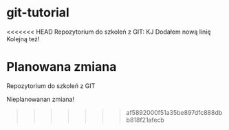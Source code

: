 # git-tutorial
<<<<<<< HEAD
Repozytorium do szkoleń z GIT: KJ
Dodałem nową linię
Kolejną też!

Planowana zmiana
=======
Repozytorium do szkoleń z GIT


Nieplanowanan zmiana!
>>>>>>> af5892000f51a35be897dfc888dbb818f21afecb
